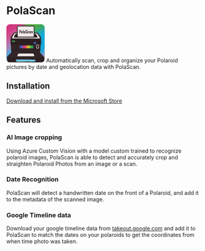 # PolaScan
<img src="./PolaScan.App/Resources/AppIcon/logo.png" alt="Logo" style="width:100px;margin: auto"/>
Automatically scan, crop and organize your Polaroid pictures by date and geolocation data with PolaScan. 

## Installation 
[Download and install from the Microsoft Store](https://www.microsoft.com/store/productId/9N8NKVW0DWM4)

## Features

### AI Image cropping
Using Azure Custom Vision with a model custom trained to recognize polaroid images, PolaScan is able to detect and accurately crop and straighten Polaroid Photos from an image or a scan.

### Date Recognition
PolaScan will detect a handwritten date on the front of a Polaroid, and add it to the metadata of the scanned image.

### Google Timeline data
 Download your google timeline data from [takeout.google.com](https://takeout.google.com) and add it to PolaScan to match the dates on your polaroids to get the coordinates from when time photo was taken.
 
